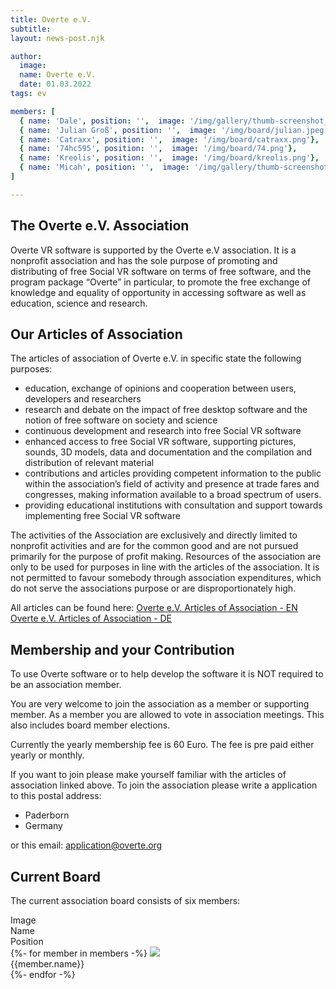 ```yaml
---
title: Overte e.V.
subtitle: 
layout: news-post.njk

author:
  image: 
  name: Overte e.V.
  date: 01.03.2022
tags: ev

members: [
  { name: 'Dale', position: '',  image: '/img/gallery/thumb-screenshot_1.jpeg'},
  { name: 'Julian Groß', position: '',  image: '/img/board/julian.jpeg'},
  { name: 'Catraxx', position: '',  image: '/img/board/catraxx.png'},
  { name: '74hc595', position: '',  image: '/img/board/74.png'},
  { name: 'Kreolis', position: '',  image: '/img/board/kreolis.png'},
  { name: 'Micah', position: '',  image: '/img/gallery/thumb-screenshot_1.jpeg'}
]

---
```

## The Overte e.V. Association

Overte VR software is supported by the Overte e.V association. It is a nonprofit association and has the sole purpose of promoting and distributing of free Social VR software on terms of free software, and the program package “Overte” in particular, to promote the free exchange of knowledge and equality of opportunity in accessing software as well as education, science and research.

## Our Articles of Association

The articles of association of Overte e.V. in specific state the following purposes:

- education, exchange of opinions and cooperation between users, developers and researchers
- research and debate on the impact of free desktop software and the notion of free software on society and science
- continuous development and research into free Social VR software
- enhanced access to free Social VR software, supporting pictures, sounds, 3D models, data and documentation and the compilation and distribution of relevant material
- contributions and articles providing competent information to the public within the association’s field of activity and presence at trade fares and congresses, making information available to a broad spectrum of users.
- providing educational institutions with consultation and support towards implementing free Social VR software

The activities of the Association are exclusively and directly limited to nonprofit activities and are for the common good and are not pursued primarily for the purpose of profit making. Resources of the association are only to be used for purposes in line with the articles of the association. It is not permitted to favour somebody through association expenditures, which do not serve the associations purpose or are disproportionately high.

All articles can be found here:
[Overte e.V. Articles of Association - EN](https://buyanvr-organizational-code-draft.readthedocs.io/en/latest/)
[Overte e.V. Articles of Association - DE](https://buyanvr-organizational-code-draft.readthedocs.io/de/latest/)

## Membership and your Contribution
<div class="warning">
To use Overte software or to help develop the software it is NOT required to be an association member.
</div>

You are very welcome to join the association as a member or supporting member. 
As a member you are allowed to vote in association meetings. This also includes board member elections.

Currently the yearly membership fee is 60 Euro. The fee is pre paid either yearly or monthly.

If you want to join please make yourself familiar with the articles of association linked above.
To join the association please write a application to this postal address:

- Paderborn
- Germany

or this email: [application@overte.org](mailto:application@overte.org)
 
## Current Board

The current association board consists of six members:
<div class="member-table">
<div class="member-table--header">Image</div><div class="member-table--header">Name</div><div class="member-table--header">Position</div>
{%- for member in members -%}
<img src="{{member.image | url}}" class="member-table--image"><div class="member-table--name">{{member.name}}</div><div class="member-table--position"></div>
{%- endfor -%}
</div>
